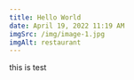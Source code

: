 ```yaml
---
title: Hello World
date: April 19, 2022 11:19 AM
imgSrc: /img/image-1.jpg
imgAlt: restaurant
---
```


this is test
